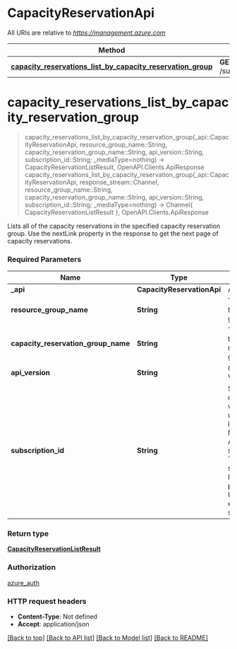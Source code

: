 # CapacityReservationApi

All URIs are relative to *https://management.azure.com*

Method | HTTP request | Description
------------- | ------------- | -------------
[**capacity_reservations_list_by_capacity_reservation_group**](CapacityReservationApi.md#capacity_reservations_list_by_capacity_reservation_group) | **GET** /subscriptions/{subscriptionId}/resourceGroups/{resourceGroupName}/providers/Microsoft.Compute/capacityReservationGroups/{capacityReservationGroupName}/capacityReservations | 


# **capacity_reservations_list_by_capacity_reservation_group**
> capacity_reservations_list_by_capacity_reservation_group(_api::CapacityReservationApi, resource_group_name::String, capacity_reservation_group_name::String, api_version::String, subscription_id::String; _mediaType=nothing) -> CapacityReservationListResult, OpenAPI.Clients.ApiResponse <br/>
> capacity_reservations_list_by_capacity_reservation_group(_api::CapacityReservationApi, response_stream::Channel, resource_group_name::String, capacity_reservation_group_name::String, api_version::String, subscription_id::String; _mediaType=nothing) -> Channel{ CapacityReservationListResult }, OpenAPI.Clients.ApiResponse



Lists all of the capacity reservations in the specified capacity reservation group. Use the nextLink property in the response to get the next page of capacity reservations.

### Required Parameters

Name | Type | Description  | Notes
------------- | ------------- | ------------- | -------------
 **_api** | **CapacityReservationApi** | API context | 
**resource_group_name** | **String** | The name of the resource group. |
**capacity_reservation_group_name** | **String** | The name of the capacity reservation group. |
**api_version** | **String** | Client Api Version. |
**subscription_id** | **String** | Subscription credentials which uniquely identify Microsoft Azure subscription. The subscription ID forms part of the URI for every service call. |

### Return type

[**CapacityReservationListResult**](CapacityReservationListResult.md)

### Authorization

[azure_auth](../README.md#azure_auth)

### HTTP request headers

 - **Content-Type**: Not defined
 - **Accept**: application/json

[[Back to top]](#) [[Back to API list]](../README.md#api-endpoints) [[Back to Model list]](../README.md#models) [[Back to README]](../README.md)

